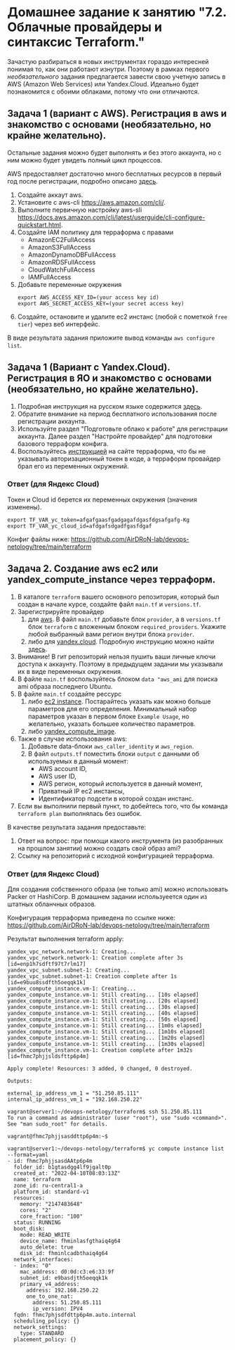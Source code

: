 # Домашнее задание к занятию "7.2. Облачные провайдеры и синтаксис Terraform."

Зачастую разбираться в новых инструментах гораздо интересней понимая то, как они работают изнутри. 
Поэтому в рамках первого *необязательного* задания предлагается завести свою учетную запись в AWS (Amazon Web Services) или Yandex.Cloud.
Идеально будет познакомится с обоими облаками, потому что они отличаются. 

## Задача 1 (вариант с AWS). Регистрация в aws и знакомство с основами (необязательно, но крайне желательно).

Остальные задания можно будет выполнять и без этого аккаунта, но с ним можно будет увидеть полный цикл процессов. 

AWS предоставляет достаточно много бесплатных ресурсов в первый год после регистрации, подробно описано [здесь](https://aws.amazon.com/free/).
1. Создайте аккаут aws.
1. Установите c aws-cli https://aws.amazon.com/cli/.
1. Выполните первичную настройку aws-sli https://docs.aws.amazon.com/cli/latest/userguide/cli-configure-quickstart.html.
1. Создайте IAM политику для терраформа c правами
    * AmazonEC2FullAccess
    * AmazonS3FullAccess
    * AmazonDynamoDBFullAccess
    * AmazonRDSFullAccess
    * CloudWatchFullAccess
    * IAMFullAccess
1. Добавьте переменные окружения 
    ```
    export AWS_ACCESS_KEY_ID=(your access key id)
    export AWS_SECRET_ACCESS_KEY=(your secret access key)
    ```
1. Создайте, остановите и удалите ec2 инстанс (любой с пометкой `free tier`) через веб интерфейс. 

В виде результата задания приложите вывод команды `aws configure list`.

## Задача 1 (Вариант с Yandex.Cloud). Регистрация в ЯО и знакомство с основами (необязательно, но крайне желательно).

1. Подробная инструкция на русском языке содержится [здесь](https://cloud.yandex.ru/docs/solutions/infrastructure-management/terraform-quickstart).
2. Обратите внимание на период бесплатного использования после регистрации аккаунта. 
3. Используйте раздел "Подготовьте облако к работе" для регистрации аккаунта. Далее раздел "Настройте провайдер" для подготовки
базового терраформ конфига.
4. Воспользуйтесь [инструкцией](https://registry.terraform.io/providers/yandex-cloud/yandex/latest/docs) на сайте терраформа, что бы 
не указывать авторизационный токен в коде, а терраформ провайдер брал его из переменных окружений.

### Ответ (для Яндекс Cloud)

Токен и Cloud id берется их переменных окружения (значения изменены). 
```
export TF_VAR_yc_token=afgafgaasfgadgagafdgasfdgsafgafg-Kg
export TF_VAR_yc_cloud_id=afdgafsdgadfgasfdgaf
```
Конфиг файлы ниже:
https://github.com/AirDRoN-lab/devops-netology/tree/main/terraform

## Задача 2. Создание aws ec2 или yandex_compute_instance через терраформ. 

1. В каталоге `terraform` вашего основного репозитория, который был создан в начале курсе, создайте файл `main.tf` и `versions.tf`.
2. Зарегистрируйте провайдер 
   1. для [aws](https://registry.terraform.io/providers/hashicorp/aws/latest/docs). В файл `main.tf` добавьте
   блок `provider`, а в `versions.tf` блок `terraform` с вложенным блоком `required_providers`. Укажите любой выбранный вами регион 
   внутри блока `provider`.
   2. либо для [yandex.cloud](https://registry.terraform.io/providers/yandex-cloud/yandex/latest/docs). Подробную инструкцию можно найти 
   [здесь](https://cloud.yandex.ru/docs/solutions/infrastructure-management/terraform-quickstart).
3. Внимание! В гит репозиторий нельзя пушить ваши личные ключи доступа к аккаунту. Поэтому в предыдущем задании мы указывали
их в виде переменных окружения. 
4. В файле `main.tf` воспользуйтесь блоком `data "aws_ami` для поиска ami образа последнего Ubuntu.  
5. В файле `main.tf` создайте рессурс 
   1. либо [ec2 instance](https://registry.terraform.io/providers/hashicorp/aws/latest/docs/resources/instance).
   Постарайтесь указать как можно больше параметров для его определения. Минимальный набор параметров указан в первом блоке 
   `Example Usage`, но желательно, указать большее количество параметров.
   2. либо [yandex_compute_image](https://registry.terraform.io/providers/yandex-cloud/yandex/latest/docs/resources/compute_image).
6. Также в случае использования aws:
   1. Добавьте data-блоки `aws_caller_identity` и `aws_region`.
   2. В файл `outputs.tf` поместить блоки `output` с данными об используемых в данный момент: 
       * AWS account ID,
       * AWS user ID,
       * AWS регион, который используется в данный момент, 
       * Приватный IP ec2 инстансы,
       * Идентификатор подсети в которой создан инстанс.  
7. Если вы выполнили первый пункт, то добейтесь того, что бы команда `terraform plan` выполнялась без ошибок. 

В качестве результата задания предоставьте:
1. Ответ на вопрос: при помощи какого инструмента (из разобранных на прошлом занятии) можно создать свой образ ami?
1. Ссылку на репозиторий с исходной конфигурацией терраформа.  

### Ответ (для Яндекс Cloud)

   Для создания собственного образа (не только ami) можно использовать Packer от HashiCorp. В домашнем задании используеется один из штатных обланчных образов.
   
   Конфигурация терраформа приведена по ссылке ниже:
 https://github.com/AirDRoN-lab/devops-netology/tree/main/terraform
 
   Результат выполнения terraform apply:

```
yandex_vpc_network.network-1: Creating...
yandex_vpc_network.network-1: Creation complete after 3s [id=enp1h7sdftf97t7rlm17]
yandex_vpc_subnet.subnet-1: Creating...
yandex_vpc_subnet.subnet-1: Creation complete after 1s [id=e9buu8ssdfth5oeqqk1k]
yandex_compute_instance.vm-1: Creating...
yandex_compute_instance.vm-1: Still creating... [10s elapsed]
yandex_compute_instance.vm-1: Still creating... [20s elapsed]
yandex_compute_instance.vm-1: Still creating... [30s elapsed]
yandex_compute_instance.vm-1: Still creating... [40s elapsed]
yandex_compute_instance.vm-1: Still creating... [50s elapsed]
yandex_compute_instance.vm-1: Still creating... [1m0s elapsed]
yandex_compute_instance.vm-1: Still creating... [1m10s elapsed]
yandex_compute_instance.vm-1: Still creating... [1m20s elapsed]
yandex_compute_instance.vm-1: Still creating... [1m30s elapsed]
yandex_compute_instance.vm-1: Creation complete after 1m32s [id=fhmc7phjjsldsfttp6p4m]

Apply complete! Resources: 3 added, 0 changed, 0 destroyed.

Outputs:

external_ip_address_vm_1 = "51.250.85.111"
internal_ip_address_vm_1 = "192.168.250.22"

vagrant@server1:~/devops-netology/terraform$ ssh 51.250.85.111
To run a command as administrator (user "root"), use "sudo <command>".
See "man sudo_root" for details.

vagrant@fhmc7phjjsasddttp6p4m:~$ 

vagrant@server1:~/devops-netology/terraform$ yc compute instance list --format=yaml
- id: fhmc7phjjsasdAAtp6p4m
  folder_id: b1gtasdgg4lf9jgalt0p
  created_at: "2022-04-18T08:03:13Z"
  name: terraform
  zone_id: ru-central1-a
  platform_id: standard-v1
  resources:
    memory: "2147483648"
    cores: "2"
    core_fraction: "100"
  status: RUNNING
  boot_disk:
    mode: READ_WRITE
    device_name: fhminlasfgthaiq4g64
    auto_delete: true
    disk_id: fhminlcadbthaiq4g64
  network_interfaces:
  - index: "0"
    mac_address: d0:0d:c3:e6:33:9f
    subnet_id: e9basdjth5oeqqk1k
    primary_v4_address:
      address: 192.168.250.22
      one_to_one_nat:
        address: 51.250.85.111
        ip_version: IPV4
  fqdn: fhmc7phjsdfdttp6p4m.auto.internal
  scheduling_policy: {}
  network_settings:
    type: STANDARD
  placement_policy: {}
```
